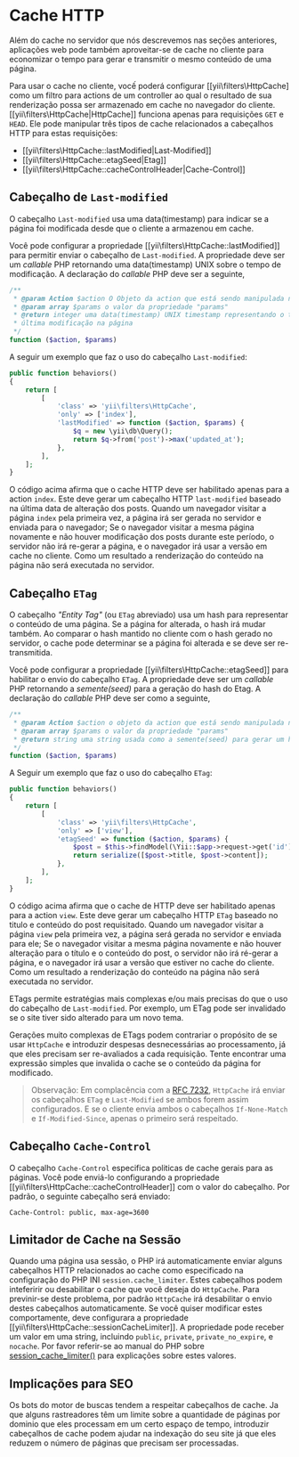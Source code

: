 Cache HTTP
============

Além do cache no servidor que nós descrevemos nas seções anteriores, aplicações web pode também aproveitar-se
de cache no cliente para economizar o tempo para gerar e transmitir o mesmo conteúdo de uma página.

Para usar o cache no cliente, vocế poderá configurar [[yii\filters\HttpCache] como um filtro para actions de um 
controller ao qual o resultado de sua renderização possa ser armazenado em cache no navegador do cliente. [[yii\filters\HttpCache|HttpCache]] funciona apenas para requisições `GET` e `HEAD`. Ele pode manipular três tipos de cache relacionados a cabeçalhos HTTP para estas requisições:

* [[yii\filters\HttpCache::lastModified|Last-Modified]]
* [[yii\filters\HttpCache::etagSeed|Etag]]
* [[yii\filters\HttpCache::cacheControlHeader|Cache-Control]]


## Cabeçalho de `Last-modified` <span id="last-modified"></span>

O cabeçalho `Last-modified` usa uma data(timestamp) para indicar se a página foi modificada desde que o cliente a armazenou em cache.

Você pode configurar a propriedade [[yii\filters\HttpCache::lastModified]] para permitir enviar o cabeçalho de `Last-modified`. A propriedade deve ser um <i>callable</i> PHP retornando uma data(timestamp) UNIX sobre o tempo de modificação. A declaração do <i>callable</i> PHP deve ser a seguinte,

```php
/**
 * @param Action $action O Objeto da action que está sendo manipulada no momento
 * @param array $params o valor da propriedade "params"
 * @return integer uma data(timestamp) UNIX timestamp representando o tempo da 
 * última modificação na página
 */
function ($action, $params)
```

A seguir um exemplo que faz o uso do cabeçalho `Last-modified`:

```php
public function behaviors()
{
    return [
        [
            'class' => 'yii\filters\HttpCache',
            'only' => ['index'],
            'lastModified' => function ($action, $params) {
                $q = new \yii\db\Query();
                return $q->from('post')->max('updated_at');
            },
        ],
    ];
}
```
O código acima afirma que o cache HTTP deve ser habilitado apenas para a action `index`. Este deve
gerar um cabeçalho HTTP `last-modified` baseado na última data de alteração dos posts. Quando um
navegador visitar a página `index` pela primeira vez, a página irá ser gerada no servidor e enviada para 
o navegador; Se o navegador visitar a mesma página novamente e não houver modificação dos posts durante este
período, o servidor não irá re-gerar a página, e o navegador irá usar a versão em cache no cliente.
Como um resultado a renderização do conteúdo na página não será executada no servidor.


## Cabeçalho `ETag` <span id="etag"></span>

O cabeçalho <i>"Entity Tag"</i> (ou `ETag` abreviado) usa um hash para representar o conteúdo de uma página.
Se a página for alterada, o hash irá mudar também. Ao comparar o hash mantido no cliente com o hash gerado no
servidor, o cache pode determinar se a página foi alterada e se deve ser re-transmitida.

Você pode configurar a propriedade [[yii\filters\HttpCache::etagSeed]] para habilitar o envio do cabeçalho `ETag`.
A propriedade deve ser um <i>callable</i> PHP retornando a <i>semente(seed)</i> para a geração do hash do Etag. A declaração do <i>callable</i> PHP deve ser como a seguinte,

```php
/**
 * @param Action $action o objeto da action que está sendo manipulada no momento
 * @param array $params o valor da propriedade "params"
 * @return string uma string usada como a semente(seed) para gerar um hash ETag
 */
function ($action, $params)
```

A Seguir um exemplo que faz o uso do cabeçalho `ETag`:

```php
public function behaviors()
{
    return [
        [
            'class' => 'yii\filters\HttpCache',
            'only' => ['view'],
            'etagSeed' => function ($action, $params) {
                $post = $this->findModel(\Yii::$app->request->get('id'));
                return serialize([$post->title, $post->content]);
            },
        ],
    ];
}
```

O código acima afirma que o cache de HTTP deve ser habilitado apenas para a action `view`. Este deve
gerar um cabeçalho HTTP `ETag` baseado no titulo e conteúdo do post requisitado. Quando um navegador visitar
a página `view` pela primeira vez, a página será gerada no servidor e enviada para ele; Se o navegador visitar 
a mesma página novamente e não houver alteração para o título e o conteúdo do post, o servidor não irá ré-gerar 
a página, e o navegador irá usar a versão que estiver no cache do cliente. Como um resultado a renderização do 
conteúdo na página não será executada no servidor.

ETags permite estratégias mais complexas e/ou mais precisas do que o uso do cabeçalho de `Last-modified`.
Por exemplo, um ETag pode ser invalidado se o site tiver sido alterado para um novo tema.

Gerações muito complexas de ETags podem contrariar o propósito de se usar `HttpCache` e introduzir despesas desnecessárias ao processamento, já que eles precisam ser re-avaliados a cada requisição. 
Tente encontrar uma expressão simples que invalida o cache se o conteúdo da página for modificado.

> Observação: Em complacência com a [RFC 7232](http://tools.ietf.org/html/rfc7232#section-2.4),
  `HttpCache` irá enviar os cabeçalhos `ETag` e `Last-Modified` se ambos forem assim configurados.
  E se o cliente envia ambos o cabeçalhos `If-None-Match` e `If-Modified-Since`, apenas o primeiro será 
  respeitado.


## Cabeçalho `Cache-Control` <span id="cache-control"></span>

O cabeçalho `Cache-Control` especifica politicas de cache gerais para as páginas. Você pode enviá-lo configurando a propriedade [[yii\filters\HttpCache::cacheControlHeader]] com o valor do cabeçalho. Por padrão, o seguinte cabeçalho será enviado:

```
Cache-Control: public, max-age=3600
```

## Limitador de Cache na Sessão <span id="session-cache-limiter"></span>

Quando uma página usa sessão, o PHP irá automaticamente enviar alguns cabeçalhos HTTP relacionados ao cache
como especificado na configuração do PHP INI `session.cache_limiter`. Estes cabeçalhos podem inteferirir ou 
desabilitar o cache que você deseja do `HttpCache`. Para previnir-se deste problema, por padrão `HttpCache`
irá desabilitar o envio destes cabeçalhos automaticamente. Se você quiser modificar estes comportamente, deve
configurara a propriedade [[yii\filters\HttpCache::sessionCacheLimiter]]. A propriedade pode receber um valor em uma string, incluindo `public`, `private`, `private_no_expire`, e `nocache`. Por favor referir-se ao manual do 
PHP sobre [session_cache_limiter()](http://www.php.net/manual/en/function.session-cache-limiter.php)
para explicações sobre estes valores.


## Implicações para SEO <span id="seo-implications"></span>

Os bots do motor de buscas tendem a respeitar cabeçalhos de cache. Ja que alguns rastreadores têm um limite sobre a quantidade de páginas por dominio que eles processam em um certo espaço de tempo, introduzir cabeçalhos de cache podem 
ajudar na indexação do seu site já que eles reduzem o número de páginas que precisam ser processadas.

